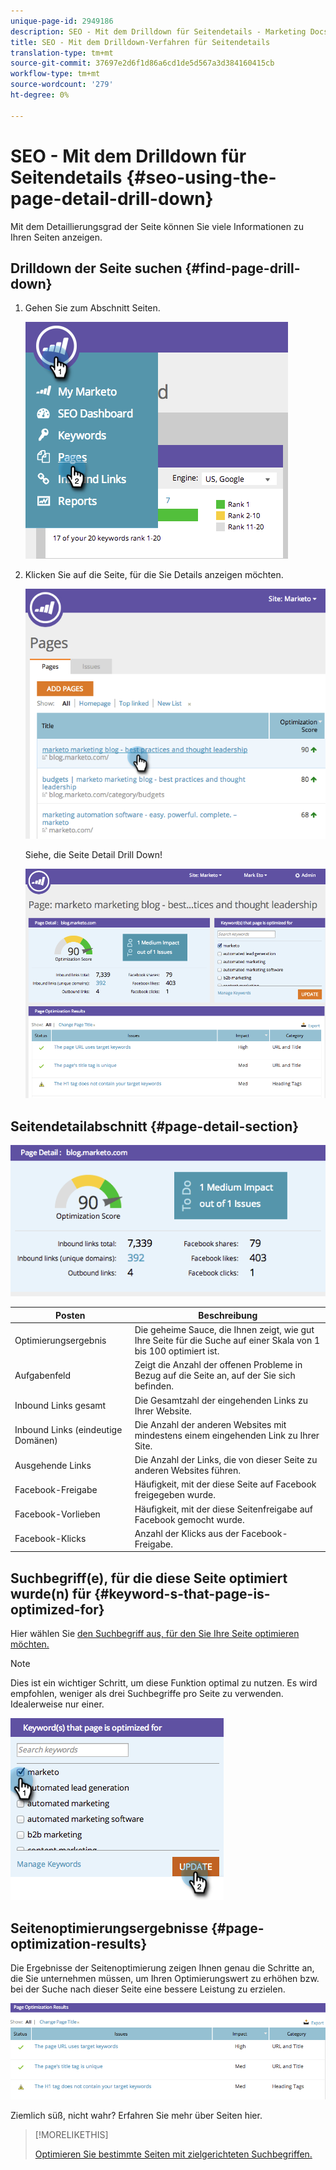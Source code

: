 ```yaml
---
unique-page-id: 2949186
description: SEO - Mit dem Drilldown für Seitendetails - Marketing Docs - Produktdokumentation
title: SEO - Mit dem Drilldown-Verfahren für Seitendetails
translation-type: tm+mt
source-git-commit: 37697e2d6f1d86a6cd1de5d567a3d384160415cb
workflow-type: tm+mt
source-wordcount: '279'
ht-degree: 0%

---
```



# SEO - Mit dem Drilldown für Seitendetails {#seo-using-the-page-detail-drill-down}

Mit dem Detaillierungsgrad der Seite können Sie viele Informationen zu Ihren Seiten anzeigen.

## Drilldown der Seite suchen {#find-page-drill-down}

1. Gehen Sie zum Abschnitt Seiten.

   ![](assets/image2014-9-17-21-3a54-3a53.png)

1. Klicken Sie auf die Seite, für die Sie Details anzeigen möchten.

   ![](assets/image2014-9-17-21-3a54-3a58.png)

   Siehe, die Seite Detail Drill Down!

   ![](assets/image2014-9-17-21-3a55-3a2.png)

## Seitendetailabschnitt {#page-detail-section}

![](assets/image2014-9-17-21-3a55-3a46.png)

| Posten | Beschreibung |
|---|---|
| Optimierungsergebnis | Die geheime Sauce, die Ihnen zeigt, wie gut Ihre Seite für die Suche auf einer Skala von 1 bis 100 optimiert ist. |
| Aufgabenfeld | Zeigt die Anzahl der offenen Probleme in Bezug auf die Seite an, auf der Sie sich befinden. |
| Inbound Links gesamt | Die Gesamtzahl der eingehenden Links zu Ihrer Website. |
| Inbound Links (eindeutige Domänen) | Die Anzahl der anderen Websites mit mindestens einem eingehenden Link zu Ihrer Site. |
| Ausgehende Links | Die Anzahl der Links, die von dieser Seite zu anderen Websites führen. |
| Facebook-Freigabe | Häufigkeit, mit der diese Seite auf Facebook freigegeben wurde. |
| Facebook-Vorlieben | Häufigkeit, mit der diese Seitenfreigabe auf Facebook gemocht wurde. |
| Facebook-Klicks | Anzahl der Klicks aus der Facebook-Freigabe. |

## Suchbegriff(e), für die diese Seite optimiert wurde(n) für {#keyword-s-that-page-is-optimized-for}

Hier wählen Sie [den Suchbegriff aus, für den Sie Ihre Seite optimieren möchten.](/help/marketo/product-docs/additional-apps/seo/keywords/seo-optimize-specific-pages-with-targeted-keywords.md)

>[!NOTE]
>
>Dies ist ein wichtiger Schritt, um diese Funktion optimal zu nutzen. Es wird empfohlen, weniger als drei Suchbegriffe pro Seite zu verwenden. Idealerweise nur einer.

![](assets/image2014-9-17-21-3a56-3a35.png)

## Seitenoptimierungsergebnisse {#page-optimization-results}

Die Ergebnisse der Seitenoptimierung zeigen Ihnen genau die Schritte an, die Sie unternehmen müssen, um Ihren Optimierungswert zu erhöhen bzw. bei der Suche nach dieser Seite eine bessere Leistung zu erzielen.

![](assets/image2014-9-17-21-3a56-3a41.png)

Ziemlich süß, nicht wahr? Erfahren Sie mehr über Seiten hier.

>[!MORELIKETHIS]
>
>[Optimieren Sie bestimmte Seiten mit zielgerichteten Suchbegriffen.](/help/marketo/product-docs/additional-apps/seo/keywords/seo-optimize-specific-pages-with-targeted-keywords.md)
